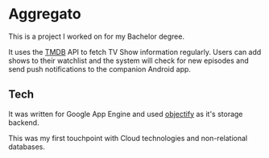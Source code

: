 # Aggregato

This is a project I worked on for my Bachelor degree.

It uses the [TMDB](https://www.themoviedb.org/) API to fetch TV Show information regularly.
Users can add shows to their watchlist and the system will check for new episodes and send push notifications to the companion Android app.

## Tech

It was written for Google App Engine and used [objectify](https://github.com/objectify/objectify) as it's storage backend.

This was my first touchpoint with Cloud technologies and non-relational databases.
